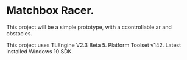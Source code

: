 # Matchbox Racer.
This project will be a simple prototype, with a ccontrollable ar and obstacles.

This project uses TLEngine V2.3 Beta 5.
Platform Toolset v142.
Latest installed Windows 10 SDK.